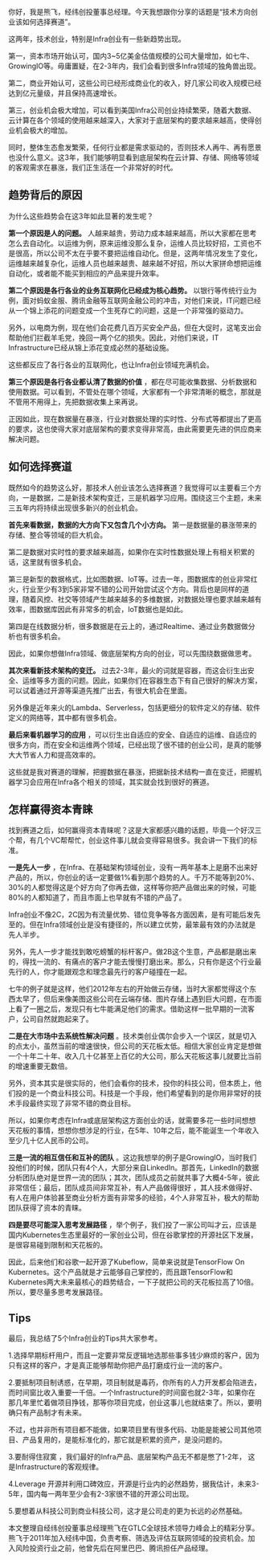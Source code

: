 你好，我是熊飞，经纬创投董事总经理。今天我想跟你分享的话题是“技术方向创业该如何选择赛道”。

这两年，技术创业，特别是Infra创业有一些新趋势出现。

第一，资本市场开始认可，国内3~5亿美金估值规模的公司大量增加，如七牛、GrowingIO等。毋庸置疑，在2-3年内，我们会看到很多Infra领域的独角兽出现。

第二，商业开始认可，这些公司已经形成商业化的收入，好几家公司收入规模已经达到亿元量级，并且保持高速增长。

第三，创业机会极大增加，可以看到美国Infra公司创业持续繁荣，随着大数据、云计算在各个领域的使用越来越深入，大家对于底层架构的要求越来越高，使得创业机会极大的增加。

同时，整体生态愈发繁荣，任何行业都是需求驱动的，否则技术人再牛、再有愿景也没什么意义。这3年，我们能够明显看到底层架构在云计算、存储、网络等领域的客观需求在暴涨，我们正生活在一个非常好的时代。

## 趋势背后的原因

为什么这些趋势会在这3年如此显著的发生呢？

**第一个原因是人的问题。**  人越来越贵，劳动力成本越来越高，所以大家都在思考怎么去自动化。以运维为例，原来运维没那么复杂，运维人员比较好招，工资也不是很高，所以公司不太在乎要不要把运维自动化。但是，这两年情况发生了变化，运维越来越复杂化，运维人员也越来越贵、越来越不好招，所以大家拼命想把运维自动化，或者能不能买到相应的产品来提升效率。

**第二个原因是各行各业的业务互联网化已经成为核心趋势。**  以银行等传统行业为例，面对蚂蚁金服、腾讯金融等互联网金融公司的冲击，对他们来说，IT问题已经从一个锦上添花的问题变成一个生死存亡的问题，这是一个非常强的驱动力。

另外，以电商为例，现在他们会花费几百万买安全产品，但在大促时，这笔支出会帮助他们拦截羊毛党，挽回一两个亿的损失。因此，对他们来说，IT Infrastructure已经从锦上添花变成必然的基础设施。

这些都反应了各行各业的互联网化，也让Infra创业领域充满机会。

**第三个原因是各行各业都认清了数据的价值** ，都在尽可能收集数据、分析数据和使用数据。可以看到，不管处在哪个领域，大家都有一个非常清晰的概念，那就是不管用不用得上，先把数据收集上来再说。

正因如此，现在数据量在暴涨，行业对数据处理的实时性、分布式等都提出了更高的要求，这也使得大家对底层架构的要求变得非常高，由此需要更先进的供应商来解决问题。

## 如何选择赛道

既然如今的趋势这么好，那技术人创业该怎么选择赛道？我觉得可以主要看三个方向，一是数据，二是新技术架构变迁，三是机器学习应用。围绕这三个主题，未来三五年内将持续出现很多新兴的创业机会。

**首先来看数据，数据的大方向下又包含几个小方向。**  第一是数据量的暴涨带来的存储、整合等领域的巨大机会。

第二是数据对实时性的要求越来越高，如果你在实时性数据处理上有相关积累的话，这里就有很多机会。

第三是新型的数据格式，比如图数据、IoT等。过去一年，图数据库的创业非常红火，行业至少有3到5家非常不错的公司开始尝试这个方向。背后也是同样的道理，随着风控、社交等领域产生越来越多的多维数据，对数据处理也要求越来越有效率，图数据库因此有非常多的机会，IoT数据也是如此。

第四是在线数据分析，很多数据是在云上的，通过Realtime、通过业务数据做分析也有很多机会。

因此，如果你想做Infra领域、做底层架构方向的创业，可以先围绕数据做思考。

**其次来看新技术架构的变迁。**  过去2-3年，最火的词就是容器，而这会衍生出安全、运维等多方面的问题。因此，如果你们在容器生态下有自己很好的解决方案，可以试着通过开源等渠道先推广出去，有很大机会在里面。

另外像是近年来火的Lambda、Serverless，包括更细分的软件定义的存储、软件定义的网络等，其中都有很多机会。

**最后来看机器学习的应用** ，可以衍生出自适应的安全、自适应的运维、自适应的很多方向，而在安全和运维两个领域，已经出现了很不错的创业公司，是真的能够大大节省人力和提高效率的。

这些就是我对赛道的理解，把握数据在暴涨，把据新技术结构一直在变迁，把握机器学习会应用在Infra各个相关的领域，其实就会找到很好的赛道。

## 怎样赢得资本青睐

找到赛道之后，如何赢得资本青睐呢？这是大家都感兴趣的话题，毕竟一个好汉三个帮，有几个VC帮帮忙，创业这件事儿就会变得容易很多。我会讲一下我们的标准。

**一是先人一步** ，在Infra、在基础架构领域创业，没有一两年基本上是磨不出来好产品的，所以，你创业的话一定要做1%看到那个趋势的人。千万不能等到20%、30%的人都觉得这是个好方向了你再去做，这样等你把产品做出来的时候，可能80%的人都知道了，而且市面上也早就有不错的产品了。

Infra创业不像2C，2C因为有流量优势、错位竞争等各方面因素，是有可能后发先至的。但在Infra领域创业是没有捷径的，所以建立优势，最笨最有效的办法就是先人半步。

另外，先人一步才能找到敢吃螃蟹的标杆客户。做2B这个生意，产品都是磨出来的，得找一流的、有痛点的客户才能去慢慢打磨出来。那么，只有你是这个行业最先行的人，你才能跟观念和理念最先行的客户碰撞在一起。

七牛的例子就是这样，他们2012年左右的开始做云存储，当时大家都觉得这个东西太早了，但后来像美图这些公司在云端存储、图片存储上遇到巨大问题，在市面上看了一圈之后，发现只有七牛能满足他们的需求。借助这样一批早期的一流客户，公司自然就跑起来了。

**二是在大市场中去系统性解决问题** 。技术类创业偶尔会步入一个误区，就是切入的点太小，虽然当前的增速很快，但公司的天花板太低。相信大家创业肯定是想做一个十年二十年、收入几十亿甚至上百亿的大公司，那么天花板这事儿就要比当前的增速重要无数倍。

另外，资本其实是很实际的，他们会看你的技术，投你的科技公司，但本质上，他们投的是一个商业科技公司。科技是一个手段，他们希望看到的是你用非常好的技术手段最终实现了非常不错的商业目标。

所以，如果你考虑在Infra或底层架构这方面创业的话，就需要多花一些时间想想天花板的事情，想想你想涉足的行业，在5年、10年之后，能不能诞生一个年收入至少几十亿人民币的公司。

**三是一流的相互信任和互补的团队** 。这边我想举的例子是GrowingIO，当时我们投他们的时候，团队只有4个人，大部分来自LinkedIn。那首先，LinkedIn的数据分析团队绝对是世界一流的团队；其次，团队成员之前就共事了大概4-5年，彼此非常信任；最后，团队成员间非常互补，有人产品做得很好 ，其人技术做得好、有人在用户体验甚至商业分析方面有非常多的经验，4个人非常互补，极大的帮助团队获得了资本的青睐。

**四是要尽可能深入思考发展路径** ，举个例子，我们投了一家公司叫才云，应该是国内Kubernetes生态里最好的一家创业公司，但在谷歌掌控的开源社区下发展，是很容易碰到限制和天花板的。

因此，后来他们和谷歌一起开源了Kubeflow，简单来说就是TensorFlow On Kubernetes。这个产品就是才云能够自己掌控的，而且跟TensorFlow和Kubernetes两大未来最核心的趋势结合，一下子就把公司的天花板拉高了10倍。所以，要尽量多思考发展路径。

## Tips

最后，我总结了5个Infra创业的Tips共大家参考。

1.选择早期标杆用户，而且一定要非常反逻辑地选那些事多钱少麻烦的客户，因为只有这样的客户，才是真正能够帮助你把产品打磨成行业一流的客户。

2.要抵制项目制诱惑，在早期，项目制就是毒药，你所有的人力开发都会陷进去，而时间窗比收入重要一千倍。一个Infrastructure的时间窗也就2-3年，如果你在那几年里忙着做项目挣钱，那等你项目完成，创业这事儿也就结束了。所以，要明确只有产品制才有未来。

不过，也并非所有项目都不能做，如果项目里有很多代码、功能是能被公司其他项目、产品复用的，是能标准化的，那它就是积累的资产，是没问题的。

3.要耐得住寂寞 ，我们最好的Infra产品、底层架构产品无不都是憋了1-2年， 这是Infrastructure的客观规律。

4.Leverage 开源并利用口碑效应，开源是行业内的必然趋势，据我估计，未来3-5年，国内每一两年至少会有2-3家很不错的开源公司出现。

5.要想着从科技公司到商业科技公司，这才是公司走的更为长远的必然基础。

本文整理自经纬创投董事总经理熊飞在GTLC全球技术领导力峰会上的精彩分享。熊飞于2011年加入经纬中国，负责考察、筛选及评估互联网领域的投资机会。加入风险投资行业之前，他曾先后在阿里巴巴、腾讯担任产品经理。

